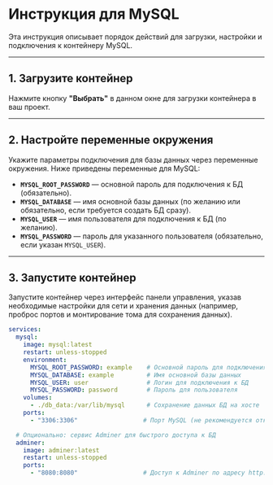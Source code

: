 # Инструкция для MySQL

Эта инструкция описывает порядок действий для загрузки, настройки и подключения к контейнеру MySQL.

---

## 1. Загрузите контейнер

Нажмите кнопку **"Выбрать"** в данном окне для загрузки контейнера в ваш проект.

---

## 2. Настройте переменные окружения

Укажите параметры подключения для базы данных через переменные окружения. Ниже приведены переменные для MySQL:

- **`MYSQL_ROOT_PASSWORD`** — основной пароль для подключения к БД (обязательно).
- **`MYSQL_DATABASE`** — имя основной базы данных (по желанию или обязательно, если требуется создать БД сразу).
- **`MYSQL_USER`** — имя пользователя для подключения к БД (по желанию).
- **`MYSQL_PASSWORD`** — пароль для указанного пользователя (обязательно, если указан `MYSQL_USER`).

---

## 3. Запустите контейнер

Запустите контейнер через интерфейс панели управления, указав необходимые настройки для сети и хранения данных (например, проброс портов и монтирование тома для сохранения данных).

```yaml
services:
  mysql:
    image: mysql:latest
    restart: unless-stopped
    environment:
      MYSQL_ROOT_PASSWORD: example    # Основной пароль для подключения к БД
      MYSQL_DATABASE: example         # Имя основной базы данных
      MYSQL_USER: user                # Логин для подключения к БД
      MYSQL_PASSWORD: password        # Пароль для пользователя
    volumes:
      - ./db_data:/var/lib/mysql      # Сохранение данных БД на хосте
    ports:
      - "3306:3306"                  # Порт MySQL (не рекомендуется открывать публичный доступ)

  # Опционально: сервис Adminer для быстрого доступа к БД
  adminer:
    image: adminer:latest
    restart: unless-stopped
    ports:
      - "8080:8080"                  # Доступ к Adminer по адресу http://localhost:8080

